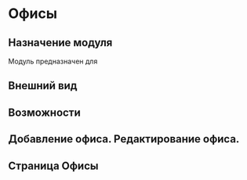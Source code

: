 #  Офисы
## Назначение модуля
Модуль предназначен для 
## Внешний вид


## Возможности


## Добавление офиса. Редактирование офиса.







## Страница Офисы






